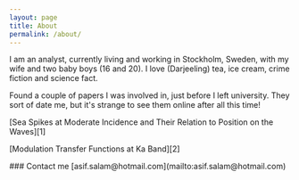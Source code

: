 ```yaml
---
layout: page
title: About
permalink: /about/
---
```


I am an analyst, currently living and working in Stockholm, Sweden, with my wife and two baby boys (16 and 20).  I love (Darjeeling) tea, ice cream, crime fiction and science fact. 


Found a couple of papers I was involved in, just before I left university.  They sort of date me, but it's strange to see them online after all this time!  
<p>[Sea Spikes at Moderate Incidence and Their Relation to Position on the Waves][1]</p>
<p>[Modulation Transfer Functions at Ka Band][2]</p>
### Contact me
[asif.salam@hotmail.com](mailto:asif.salam@hotmail.com)


[1]:http://ieeexplore.ieee.org/xpl/articleDetails.jsp?tp=&arnumber=578283
[2]:http://ieeexplore.ieee.org/xpl/articleDetails.jsp?tp=&arnumber=578885